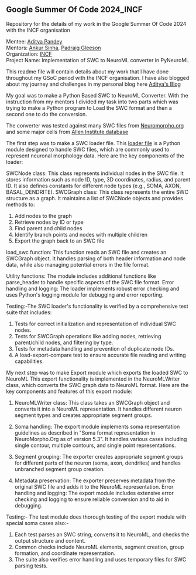 ## Google Summer Of Code 2024_INCF
Repository for the details of my work in the Google Summer Of Code 2024 with the INCF organisation 

Mentee: [Aditya Pandey](https://github.com/AdityaBITMESRA)<br/>
Mentors: [Ankur Sinha](https://github.com/sanjayankur31), [Padraig Gleeson](https://github.com/pgleeson)<br/>
Organization: [INCF](https://incf.org/)<br/>
Project Name: Implementation of SWC to NeuroML converter in PyNeuroML<br/>

This readme file will contain details about my work that I have done throughout my GSoC period with the INCF organisation.
I have also blogged about my journey and challenges in my personal blog here 
[Aditya's Blog](https://adityabitmesra.github.io/personalblog/)

My goal was to make a Python Based SWC to NeuroML Converter.
With the instruction from my mentors I divided my task into two parts which was trying to make a Python program to Load the 
SWC format and then a second one to do the conversion.

The converter was tested against many SWC files from [Neuromorpho.org](https://neuromorpho.org/) and some major cells from [Allen 
Institute database](https://github.com/OpenSourceBrain/AllenInstituteNeuroML/tree/master/CellTypesDatabase/models)

The first step was to make a SWC loader file.
This [loader file](https://github.com/NeuroML/pyNeuroML/blob/development/pyneuroml/swc/LoadSWC.py) is a Python module designed to 
handle SWC files, which are commonly used to represent neuronal morphology data. Here are the key components of the loader:

SWCNode class: This class represents individual nodes in the SWC file. It stores information such as node ID, type, 3D coordinates, 
radius, and parent ID. It also defines constants for different node types (e.g., SOMA, AXON, BASAL_DENDRITE).
SWCGraph class: This class represents the entire SWC structure as a graph. It maintains a list of SWCNode objects and provides methods to:

1. Add nodes to the graph
2. Retrieve nodes by ID or type
3. Find parent and child nodes
4. Identify branch points and nodes with multiple children
5. Export the graph back to an SWC file


load_swc function: This function reads an SWC file and creates an SWCGraph object. It handles parsing of both header information and node 
data, while also managing potential errors in the file format.

Utility functions: The module includes additional functions like parse_header to handle specific aspects of the SWC file format.
Error handling and logging: The loader implements robust error checking and uses Python's logging module for debugging and error reporting.

Testing:-The SWC loader's functionality is verified by a comprehensive test suite that includes:

1. Tests for correct initialization and representation of individual SWC nodes.
2. Tests for SWCGraph operations like adding nodes, retrieving parent/child nodes, and filtering by type.
3. Tests for metadata handling and prevention of duplicate node IDs.
4. A load-export-compare test to ensure accurate file reading and writing capabilities.

My next step was to make Export module which exports the loaded SWC to NeuroML
This export functionality is implemented in the NeuroMLWriter class, which converts the SWC graph data to NeuroML format. Here are the key components and features of this export module:

1. NeuroMLWriter class: This class takes an SWCGraph object and converts it into a NeuroML representation. It handles different neuron segment types and creates appropriate segment groups.

2. Soma handling: The export module implements soma representation guidelines as described in "Soma format representation in NeuroMorpho.Org as of version 5.3". It handles various cases including single contour, multiple contours, and single point representations.

3. Segment grouping: The exporter creates appropriate segment groups for different parts of the neuron (soma, axon, dendrites) and handles unbranched segment group creation.
4. Metadata preservation: The exporter preserves metadata from the original SWC file and adds it to the NeuroML representation.
Error handling and logging: The export module includes extensive error checking and logging to ensure reliable conversion and to aid in debugging.

Testing:- The test module does thorough testing of the export module with special soma cases also:-

1. Each test parses an SWC string, converts it to NeuroML, and checks the output structure and content.
2. Common checks include NeuroML elements, segment creation, group formation, and coordinate representation.
3. The suite also verifies error handling and uses temporary files for SWC parsing tests.


